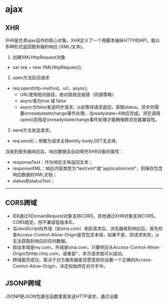 # ajax

## XHR
XHR是负责ajax运作的核心对象。XHR定义了一个用脚本操纵HTTP的API，能以多种形式返回服务器的响应 (XML/文本)。
1. 创建XMLHttpRequest对象
* var req = new XMLHttpRequest();
2. open方法启动请求
* req.open(http-method，url，async);
	* URL使用相对路径，绝对路径会报错（同源策略）
	* async值为true 或 false
	* async为false发送同步请求，js会等待请求返回，获取status。异步则需要onreadystatechange事件处理，当readystate=4响应完成。须在调用open()前指定onreadystatechange事件处理才能确保跨浏览器兼容性。 
3. send方法发送请求。
* req.send()；参数为请求主体entity-body,GET无主体。
	
当收到服务器响应后，响应数据会自动填充XHR对象的属性：
* responseText：作为响应主体返回文本；
* responseXML：响应内容类型为”text/xml”或”application/xml”，则保存包含响应数据的XML文档；
* status和statusText；
___
## CORS跨域
* IE8通过XDomainRequest对象支持CORS，其他通过XHR对象支持CORS。CORS稳定，但不兼容低版本IE。
* 当JavaScript向外域（如sina.com）发起请求后，浏览器收到响应后，首先检查Access-Control-Allow-Origin是否包含本域，如果不是，则请求失败，js无法获取到响应的任何数据。
* 假设本域是my.com，外域是sina.com，只要响应头Access-Control-Allow-Origin为http://my.com，或者是*，本次请求就可以成功。
* 跨域能否成功，取决于对方服务器是否愿意给你设置一个正确的Access-Control-Allow-Origin，决定权始终在对方手中。

## JSONP跨域
JSONP把JSON包裹在函数里面发送HTTP请求，通过设置<script>的URL来发送跨域HTTP请求
* 通过script的src请求资源,浏览器允许跨域引用js,不受同源策略约束。
* 请求的资源中用回调函数的将数据进行包裹
* 调用方要定义回调函数


